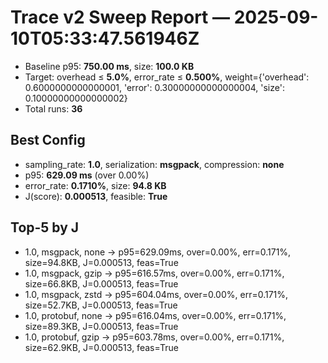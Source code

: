 # Trace v2 Sweep Report — 2025-09-10T05:33:47.561946Z
- Baseline p95: **750.00 ms**, size: **100.0 KB**
- Target: overhead ≤ **5.0%**, error_rate ≤ **0.500%**, weight={'overhead': 0.6000000000000001, 'error': 0.30000000000000004, 'size': 0.10000000000000002}
- Total runs: **36**
## Best Config
- sampling_rate: **1.0**, serialization: **msgpack**, compression: **none**
- p95: **629.09 ms** (over 0.00%)
- error_rate: **0.1710%**, size: **94.8 KB**
- J(score): **0.000513**, feasible: **True**
## Top-5 by J
- 1.0, msgpack, none → p95=629.09ms, over=0.00%, err=0.171%, size=94.8KB, J=0.000513, feas=True
- 1.0, msgpack, gzip → p95=616.57ms, over=0.00%, err=0.171%, size=66.8KB, J=0.000513, feas=True
- 1.0, msgpack, zstd → p95=604.04ms, over=0.00%, err=0.171%, size=52.7KB, J=0.000513, feas=True
- 1.0, protobuf, none → p95=616.04ms, over=0.00%, err=0.171%, size=89.3KB, J=0.000513, feas=True
- 1.0, protobuf, gzip → p95=603.78ms, over=0.00%, err=0.171%, size=62.9KB, J=0.000513, feas=True